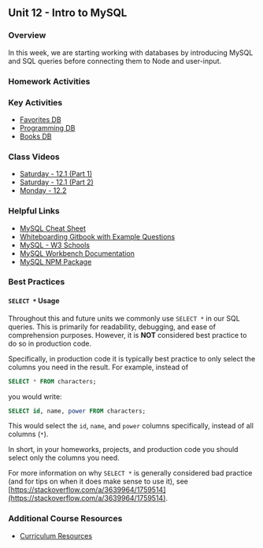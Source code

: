 ## Unit 12 - Intro to MySQL

### Overview

In this week, we are starting working with databases by introducing MySQL and SQL queries before connecting them to Node and user-input.

### Homework Activities


### Key Activities

* [Favorites DB](1-Class-Content/12.1/Activities/02-FavoriteDB-NoData)
* [Programming DB](1-Class-Content/12.1/Activities/04-programmingDB)
* [Books DB](1-Class-Content/12.1/Activities/05-booksDB)

### Class Videos
* [Saturday - 12.1 (Part 1)](https://codingbootcamp.hosted.panopto.com/Panopto/Pages/Viewer.aspx?id=13039edc-6023-4b92-868a-a8bf01736a3a)
* [Saturday - 12.1 (Part 2)](https://codingbootcamp.hosted.panopto.com/Panopto/Pages/Viewer.aspx?id=7a864dea-5f3d-41c9-9044-a8c000012be6)
* [Monday - 12.2](https://codingbootcamp.hosted.panopto.com/Panopto/Pages/Viewer.aspx?id=de7071d0-f80e-4c86-925d-a98200137f7a)

### Helpful Links

* [MySQL Cheat Sheet](https://gist.github.com/arosenkranz/0090a2a91277bf71f9960bb0e35712ba)
* [Whiteboarding Gitbook with Example Questions](https://www.gitbook.com/read/book/the-coding-bootcamp/whiteboarding-algorithms-and-interview-questions?key=technicalInterview)
* [MySQL - W3 Schools](http://www.w3schools.com/sql/)
* [MySQL Workbench Documentation](http://dev.mysql.com/doc/workbench/en/)
* [MySQL NPM Package](https://www.npmjs.com/package/mysql)

### Best Practices

#### `SELECT *` Usage

Throughout this and future units we commonly use `SELECT *` in our SQL queries. This is primarily for readability, debugging, and ease of comprehension purposes. However, it is **NOT** considered best practice to do so in production code.

Specifically, in production code it is typically best practice to only select the columns you need in the result. For example, instead of

```sql
SELECT * FROM characters;
```

you would write:

```sql
SELECT id, name, power FROM characters;
```

This would select the `id`, `name`, and `power` columns specifically, instead of all columns (`*`).

In short, in your homeworks, projects, and production code you should select only the columns you need.

For more information on why `SELECT *` is generally considered bad practice (and for tips on when it does make sense to use it), see [https://stackoverflow.com/a/3639964/1759514](https://stackoverflow.com/a/3639964/1759514).

### Additional Course Resources

* [Curriculum Resources](https://github.com/coding-boot-camp/curriculum-resources)

